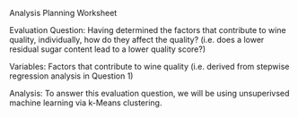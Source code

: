 Analysis Planning Worksheet

Evaluation Question: 
    Having determined the factors that contribute to wine quality, individually, how do they affect the quality? (i.e. does a lower residual sugar content lead to a lower quality score?)


Variables: 
    Factors that contribute to wine quality (i.e. derived from stepwise regression analysis in Question 1)


Analysis: 
    To answer this evaluation question, we will be using unsuperivsed machine learning via k-Means clustering.
